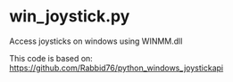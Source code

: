 # win_joystick.py
Access joysticks on windows using WINMM.dll

This code is based on: https://github.com/Rabbid76/python_windows_joystickapi
